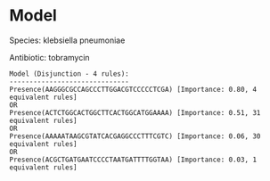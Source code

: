 
# Model

Species: klebsiella pneumoniae

Antibiotic: tobramycin

```
Model (Disjunction - 4 rules):
------------------------------
Presence(AAGGGCGCCAGCCCTTGGACGTCCCCCTCGA) [Importance: 0.80, 4 equivalent rules]
OR
Presence(ACTCTGGCACTGGCTTCACTGGCATGGAAAA) [Importance: 0.51, 31 equivalent rules]
OR
Presence(AAAAATAAGCGTATCACGAGGCCCTTTCGTC) [Importance: 0.06, 30 equivalent rules]
OR
Presence(ACGCTGATGAATCCCCTAATGATTTTGGTAA) [Importance: 0.03, 1 equivalent rules]

```

